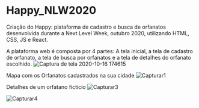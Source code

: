 # Happy_NLW2020
Criação do Happy: plataforma de cadastro e busca de orfanatos desenvolvida durante a Next Level Week, outubro 2020, utilizando HTML, CSS, JS e React.

A plataforma web é composta por 4 partes: A tela inicial, a tela de cadastro de orfanato, a tela de busca por orfanatos e a tela de detalhes do orfanato escolhido.
![Captura de tela 2020-10-16 174615](https://user-images.githubusercontent.com/13524043/96310826-85fc6880-0fde-11eb-9091-a4cf7bdb284e.jpg)


Mapa com os Orfanatos cadastrados na sua cidade
![Capturar1](https://user-images.githubusercontent.com/13524043/96310838-8a288600-0fde-11eb-90e7-069f483d66b5.PNG)


Detalhes de um orfatano fictício
![Capturar3](https://user-images.githubusercontent.com/13524043/96310841-8b59b300-0fde-11eb-8a6b-0c3501a9698d.PNG)


![Capturar4](https://user-images.githubusercontent.com/13524043/96310848-8d237680-0fde-11eb-809d-47a277d0285b.PNG)
